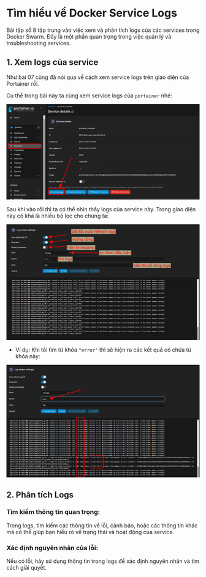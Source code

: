 # Tìm hiểu về Docker Service Logs

Bài tập số 8 tập trung vào việc xem và phân tích logs của các services trong Docker Swarm. Đây là một phần quan trọng trong việc quản lý và troubleshooting services.

## 1. Xem logs của service

Như bài 07 cũng đã nói qua về cách xem service logs trên giao diện của Portainer rồi. 

Cụ thể trong bài này ta cùng xem service logs của `portainer` nhé:

![Alt text](service-logs.png)

Sau khi vào rồi thì ta có thể nhìn thấy logs của service này. Trong giao diện này có khá là nhiều bộ lọc cho chúng ta:

![Alt text](menu-logs.png)

* Ví dụ: Khi tôi tìm từ khóa `"error"` thì sẽ hiện ra các kết quả có chứa từ khóa này:

![Alt text](error.png)

## 2. Phân tích Logs
### Tìm kiếm thông tin quan trọng:
Trong logs, tìm kiếm các thông tin về lỗi, cảnh báo, hoặc các thông tin khác mà có thể giúp bạn hiểu rõ về trạng thái và hoạt động của service.

### Xác định nguyên nhân của lỗi: 
Nếu có lỗi, hãy sử dụng thông tin trong logs để xác định nguyên nhân và tìm cách giải quyết.

